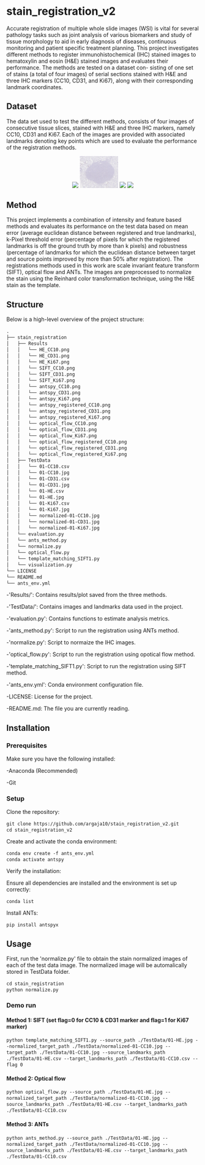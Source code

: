 # stain_registration_v2
Accurate registration of multiple whole slide images (WSI) is vital for several pathology tasks
such as joint analysis of various biomarkers and study of tissue morphology to aid in early diagnosis
of diseases, continuous monitoring and patient specific treatment planning. This project investigates
different methods to register immunohistochemical (IHC) stained images to hematoxylin and eosin
(H&E) stained images and evaluates their performance. The methods are tested on a dataset con-
sisting of one set of stains (a total of four images) of serial sections stained with H&E and three IHC
markers (CC10, CD31, and Ki67), along with their corresponding landmark coordinates.
## Dataset
The data set used to test the different methods, consists of four images of consecutive tissue slices, stained
with H&E and three IHC markers, namely CC10, CD31 and Ki67. Each of the images are provided with
associated landmarks denoting key points which are used to evaluate the performance of the registration
methods. 
<div align="center">
	<img width = "20%" src="stain_registration/TestData/01-HE.jpg">
  <img width = "20%" src="stain_registration/TestData/01-CC10.jpg">
  <img width = "20%" src="stain_registration/TestData/01-CD31.jpg">
  <img width = "20%" src="stain_registration/TestData/01-Ki67.jpg">
</div>

## Method
This project implements a combination of intensity and feature based methods and evaluates its performance on the test data based
on mean error (average euclidean distance between registered and true landmarks), k-Pixel threshold error (percentage of pixels for which the registered landmarks is off the
ground truth by more than k pixels) and robustness (percentage of landmarks for which the
euclidean distance between target and source points improved by more than 50% after registration).
The registrations methods used in this work are scale invariant feature transform (SIFT), optical flow and ANTs. The images are preprocessed to normalize the stain using the Reinhard color transformation technique, using the H&E stain as the template.

## Structure
Below is a high-level overview of the project structure:

```
.
├── stain_registration
│   ├── Results
│   │   └── HE_CC10.png
│   │   └── HE_CD31.png
│   │   └── HE_Ki67.png
│   │   └── SIFT_CC10.png
│   │   └── SIFT_CD31.png
│   │   └── SIFT_Ki67.png
│   │   └── antspy_CC10.png
│   │   └── antspy_CD31.png
│   │   └── antspy_Ki67.png
│   │   └── antspy_registered_CC10.png
│   │   └── antspy_registered_CD31.png
│   │   └── antspy_registered_Ki67.png
│   │   └── optical_flow_CC10.png
│   │   └── optical_flow_CD31.png
│   │   └── optical_flow_Ki67.png
│   │   └── optical_flow_registered_CC10.png
│   │   └── optical_flow_registered_CD31.png
│   │   └── optical_flow_registered_Ki67.png
│   ├── TestData
│   │   └── 01-CC10.csv
│   │   └── 01-CC10.jpg
│   │   └── 01-CD31.csv
│   │   └── 01-CD31.jpg
│   │   └── 01-HE.csv
│   │   └── 01-HE.jpg
│   │   └── 01-Ki67.csv
│   │   └── 01-Ki67.jpg
│   │   └── normalized-01-CC10.jpg
│   │   └── normalized-01-CD31.jpg
│   │   └── normalized-01-Ki67.jpg
│   └── evaluation.py
│   └── ants_method.py
│   └── normalize.py
│   └── optical_flow.py
│   └── template_matching_SIFT1.py
│   └── visualization.py
└── LICENSE
└── README.md
└── ants_env.yml
```

-'Results/': Contains results/plot saved from the three methods.

-'TestData/': Contains images and landmarks data used in the project. 

-'evaluation.py': Contains functions to estimate analysis metrics.

-'ants_method.py': Script to run the registration using ANTs method.

-'normalize.py': Script to normaize the IHC images.

-'optical_flow.py': Script to run the registration using opotical flow method.

-'template_matching_SIFT1.py': Script to run the registration using SIFT method.

-'ants_env.yml': Conda environment configuration file.

-LICENSE: License for the project.

-README.md: The file you are currently reading.


## Installation
### Prerequisites

Make sure you have the following installed:

-Anaconda (Recommended)

-Git

### Setup

Clone the repository:
```
git clone https://github.com/argaja10/stain_registration_v2.git
cd stain_registration_v2
```

Create and activate the conda environment:
```
conda env create -f ants_env.yml
conda activate antspy
```

Verify the installation:

Ensure all dependencies are installed and the environment is set up correctly:
```
conda list
```

Install ANTs:
```
pip install antspyx
```

## Usage

First, run the 'normalize.py' file to obtain the stain normalized images of each of the test data image. The normalized image will be automalically stored in TestData folder.
```
cd stain_registration
python normalize.py
```

### Demo run

#### Method 1: SIFT (set flag=0 for CC10 & CD31 marker and flag=1 for Ki67 marker)
```
python template_matching_SIFT1.py --source_path ./TestData/01-HE.jpg --normalized_target_path ./TestData/normalized-01-CC10.jpg --target_path ./TestData/01-CC10.jpg --source_landmarks_path ./TestData/01-HE.csv --target_landmarks_path ./TestData/01-CC10.csv --flag 0
```

#### Method 2: Optical flow
```
python optical_flow.py --source_path ./TestData/01-HE.jpg --normalized_target_path ./TestData/normalized-01-CC10.jpg --source_landmarks_path ./TestData/01-HE.csv --target_landmarks_path ./TestData/01-CC10.csv
```

#### Method 3: ANTs
```
python ants_method.py --source_path ./TestData/01-HE.jpg --normalized_target_path ./TestData/normalized-01-CC10.jpg --source_landmarks_path ./TestData/01-HE.csv --target_landmarks_path ./TestData/01-CC10.csv
```

